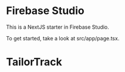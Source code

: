 # Firebase Studio

This is a NextJS starter in Firebase Studio.

To get started, take a look at src/app/page.tsx.
# TailorTrack
